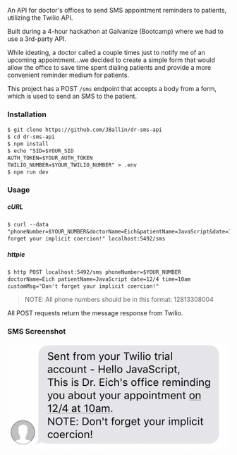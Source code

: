 An API for doctor's offices to send SMS appointment reminders to patients, utilizing the Twilio API.

Built during a 4-hour hackathon at Galvanize (Bootcamp) where we had to use a 3rd-party API.

While ideating, a doctor called a couple times just to notify me of an upcoming appointment...we decided to create a simple form that would allow the office to save time spent dialing patients and provide a more convenient reminder medium for patients.

This project has a POST `/sms` endpoint that accepts a body from a form, which is used to send an SMS to the patient.

### Installation

```shell
$ git clone https://github.com/JBallin/dr-sms-api
$ cd dr-sms-api
$ npm install
$ echo "SID=$YOUR_SID
AUTH_TOKEN=$YOUR_AUTH_TOKEN
TWILIO_NUMBER=$YOUR_TWILIO_NUMBER" > .env
$ npm run dev
```

### Usage

##### cURL
```shell
$ curl --data "phoneNumber=$YOUR_NUMBER&doctorName=Eich&patientName=JavaScript&date=12/4&time=10am&customMsg=Don't forget your implicit coercion!" localhost:5492/sms
```

##### httpie

```shell
$ http POST localhost:5492/sms phoneNumber=$YOUR_NUMBER doctorName=Eich patientName=JavaScript date=12/4 time=10am customMsg="Don't forget your implicit coercion!"
```

> NOTE: All phone numbers should be in this format: 12813308004

All POST requests return the message response from Twilio.

### SMS Screenshot

![sms-example](public/sms-example.png)
